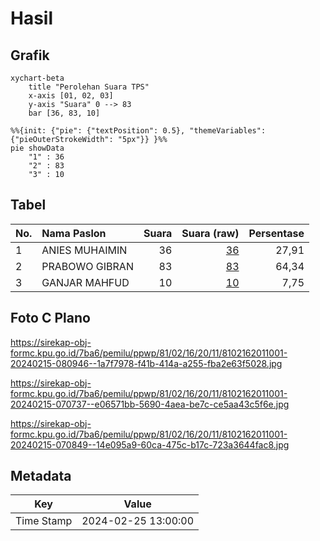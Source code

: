 # Hasil

## Grafik

```mermaid
xychart-beta
    title "Perolehan Suara TPS"
    x-axis [01, 02, 03]
    y-axis "Suara" 0 --> 83
    bar [36, 83, 10]
```

```mermaid
%%{init: {"pie": {"textPosition": 0.5}, "themeVariables": {"pieOuterStrokeWidth": "5px"}} }%%
pie showData
    "1" : 36
    "2" : 83
    "3" : 10
```

## Tabel

| No. | Nama Paslon    | Suara | Suara (raw) | Persentase |
|:--- |:-------------- | -----:| -----------:| ----------:|
| 1   | ANIES MUHAIMIN | 36    | [36][p-1]   | 27,91      |
| 2   | PRABOWO GIBRAN | 83    | [83][p-2]   | 64,34      |
| 3   | GANJAR MAHFUD  | 10    | [10][p-3]   | 7,75       |


[p-1]: https://github.com/gigit-pemilu/pemilu-2024-81-maluku/blob/main/pilpres/hitung-suara/sub/81-maluku/sub/02-maluku-tenggara/sub/16-hoat-sorbay/sub/2011-ohoibadar/sub/001-tps/sub/paslon-1.txt
[p-2]: https://github.com/gigit-pemilu/pemilu-2024-81-maluku/blob/main/pilpres/hitung-suara/sub/81-maluku/sub/02-maluku-tenggara/sub/16-hoat-sorbay/sub/2011-ohoibadar/sub/001-tps/sub/paslon-2.txt
[p-3]: https://github.com/gigit-pemilu/pemilu-2024-81-maluku/blob/main/pilpres/hitung-suara/sub/81-maluku/sub/02-maluku-tenggara/sub/16-hoat-sorbay/sub/2011-ohoibadar/sub/001-tps/sub/paslon-3.txt

## Foto C Plano

https://sirekap-obj-formc.kpu.go.id/7ba6/pemilu/ppwp/81/02/16/20/11/8102162011001-20240215-080946--1a7f7978-f41b-414a-a255-fba2e63f5028.jpg

https://sirekap-obj-formc.kpu.go.id/7ba6/pemilu/ppwp/81/02/16/20/11/8102162011001-20240215-070737--e06571bb-5690-4aea-be7c-ce5aa43c5f6e.jpg

https://sirekap-obj-formc.kpu.go.id/7ba6/pemilu/ppwp/81/02/16/20/11/8102162011001-20240215-070849--14e095a9-60ca-475c-b17c-723a3644fac8.jpg


## Metadata

| Key        | Value               |
| ---------- | ------------------- |
| Time Stamp | 2024-02-25 13:00:00 |



